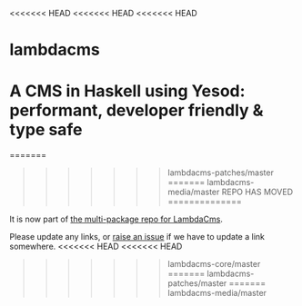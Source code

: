 <<<<<<< HEAD
<<<<<<< HEAD
<<<<<<< HEAD
# lambdacms
A CMS in Haskell using Yesod: performant, developer friendly &amp; type safe
=======
=======
>>>>>>> lambdacms-patches/master
=======
>>>>>>> lambdacms-media/master
REPO HAS MOVED
==============

It is now part of
[the multi-package repo for LambdaCms](https://github.org/lambdacms/lambdacms).

Please update any links, or
[raise an issue](https://github.org/lambdacms/lambdacms/issues)
if we have to update a link somewhere.
<<<<<<< HEAD
<<<<<<< HEAD
>>>>>>> lambdacms-core/master
=======
>>>>>>> lambdacms-patches/master
=======
>>>>>>> lambdacms-media/master
